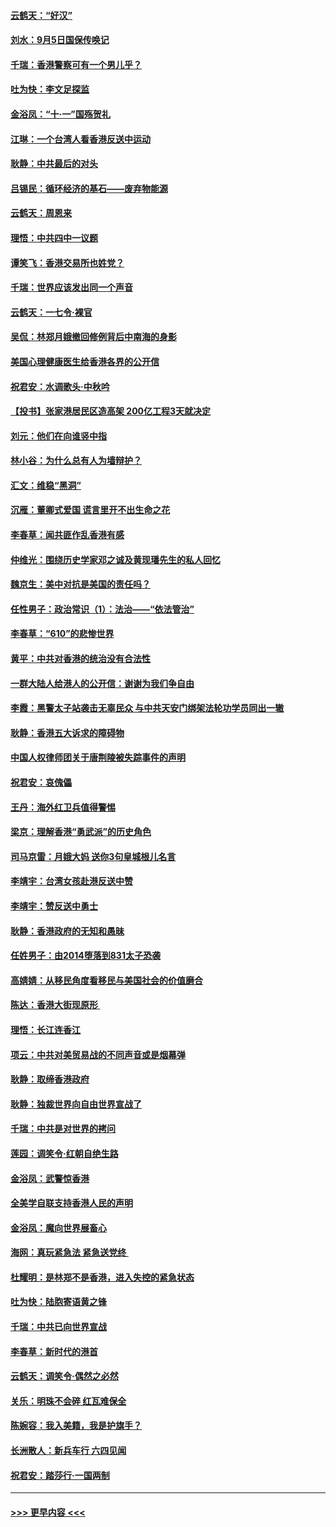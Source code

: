 #### [云鹤天：“好汉”](../pages/nsc993/n11513536.md?t=09111422) 
#### [刘水：9月5日国保传唤记](../pages/nsc993/n11513460.md?t=09111422) 
#### [千瑞：香港警察可有一个男儿乎？](../pages/nsc993/n11513109.md?t=09111422) 
#### [吐为快：李文足探监](../pages/nsc993/n11509622.md?t=09111422) 
#### [金浴凤：“十‧一”国殇贺礼](../pages/nsc993/n11509593.md?t=09111422) 
#### [江琳：一个台湾人看香港反送中运动](../pages/nsc993/n11509211.md?t=09111422) 
#### [耿静：中共最后的对头](../pages/nsc993/n11508308.md?t=09111422) 
#### [吕锡民：循环经济的基石——废弃物能源](../pages/nsc993/n11508212.md?t=09111422) 
#### [云鹤天：周恩来](../pages/nsc993/n11508055.md?t=09111422) 
#### [理悟：中共四中一议题](../pages/nsc993/n11507782.md?t=09111422) 
#### [谭笑飞：香港交易所也姓党？](../pages/nsc993/n11507753.md?t=09111422) 
#### [千瑞：世界应该发出同一个声音](../pages/nsc993/n11507290.md?t=09111422) 
#### [云鹤天：一七令‧裸官](../pages/nsc993/n11507177.md?t=09111422) 
#### [吴侃：林郑月娥撤回修例背后中南海的身影](../pages/nsc993/n11506876.md?t=09111422) 
#### [美国心理健康医生给香港各界的公开信](../pages/nsc993/n11506809.md?t=09111422) 
#### [祝君安：水调歌头‧中秋吟](../pages/nsc993/n11506758.md?t=09111422) 
#### [【投书】张家港居民区造高架 200亿工程3天就决定](../pages/nsc993/n11506682.md?t=09111422) 
#### [刘元：他们在向谁竖中指](../pages/nsc993/n11505384.md?t=09111422) 
#### [林小谷：为什么总有人为墙辩护？](../pages/nsc993/n11505226.md?t=09111422) 
#### [汇文：维稳“黑洞”](../pages/nsc993/n11504347.md?t=09111422) 
#### [沉雁：董卿式爱国 谎言里开不出生命之花](../pages/nsc993/n11503215.md?t=09111422) 
#### [李春草：闻共匪作乱香港有感](../pages/nsc993/n11503072.md?t=09111422) 
#### [仲维光：围绕历史学家邓之诚及黄现璠先生的私人回忆](../pages/nsc993/n11501330.md?t=09111422) 
#### [魏京生：美中对抗是美国的责任吗？](../pages/nsc993/n11500723.md?t=09111422) 
#### [任性男子：政治常识（1）：法治——“依法管治”](../pages/nsc993/n11500791.md?t=09111422) 
#### [李春草：“610”的悲惨世界](../pages/nsc993/n11501141.md?t=09111422) 
#### [黄平：中共对香港的统治没有合法性](../pages/nsc993/n11499473.md?t=09111422) 
#### [一群大陆人给港人的公开信：谢谢为我们争自由](../pages/nsc993/n11500402.md?t=09111422) 
#### [李霞：黑警太子站袭击无辜民众 与中共天安门绑架法轮功学员同出一辙](../pages/nsc993/n11499805.md?t=09111422) 
#### [耿静：香港五大诉求的障碍物](../pages/nsc993/n11497578.md?t=09111422) 
#### [中国人权律师团关于唐荆陵被失踪事件的声明](../pages/nsc993/n11500014.md?t=09111422) 
#### [祝君安：哀傀儡](../pages/nsc993/n11499776.md?t=09111422) 
#### [王丹：海外红卫兵值得警惕](../pages/nsc993/n11498138.md?t=09111422) 
#### [梁京：理解香港“勇武派”的历史角色](../pages/nsc993/n11498006.md?t=09111422) 
#### [司马京雷：月娥大妈  送你3句皇城根儿名言](../pages/nsc993/n11497885.md?t=09111422) 
#### [李靖宇：台湾女孩赴港反送中赞](../pages/nsc993/n11497721.md?t=09111422) 
#### [李靖宇：赞反送中勇士](../pages/nsc993/n11497452.md?t=09111422) 
#### [耿静：香港政府的无知和愚昧](../pages/nsc993/n11494238.md?t=09111422) 
#### [任姓男子：由2014堕落到831太子恐袭](../pages/nsc993/n11496683.md?t=09111422) 
#### [高婧婧：从移民角度看移民与美国社会的价值磨合](../pages/nsc993/n11495757.md?t=09111422) 
#### [陈达：香港大街现原形 ](../pages/nsc993/n11495441.md?t=09111422) 
#### [理悟：长江连香江](../pages/nsc993/n11495377.md?t=09111422) 
#### [项云：中共对美贸易战的不同声音或是烟幕弹](../pages/nsc993/n11494929.md?t=09111422) 
#### [耿静：取缔香港政府](../pages/nsc993/n11494218.md?t=09111422) 
#### [耿静：独裁世界向自由世界宣战了](../pages/nsc993/n11494190.md?t=09111422) 
#### [千瑞：中共是对世界的拷问](../pages/nsc993/n11493021.md?t=09111422) 
#### [莲园：调笑令‧红朝自绝生路](../pages/nsc993/n11493011.md?t=09111422) 
#### [金浴凤：武警惊香港](../pages/nsc993/n11492994.md?t=09111422) 
#### [全美学自联支持香港人民的声明](../pages/nsc993/n11492630.md?t=09111422) 
#### [金浴凤：魔向世界展畜心](../pages/nsc993/n11492599.md?t=09111422) 
#### [海网：真玩紧急法 紧急送党终 ](../pages/nsc993/n11492535.md?t=09111422) 
#### [杜耀明：是林郑不是香港，进入失控的紧急状态](../pages/nsc993/n11491420.md?t=09111422) 
#### [吐为快：陆胞寄语黄之锋](../pages/nsc993/n11491117.md?t=09111422) 
#### [千瑞：中共已向世界宣战](../pages/nsc993/n11490123.md?t=09111422) 
#### [李春草：新时代的港首](../pages/nsc993/n11489864.md?t=09111422) 
#### [云鹤天：调笑令·偶然之必然](../pages/nsc993/n11489701.md?t=09111422) 
#### [关乐：明珠不会碎 红瓦难保全](../pages/nsc993/n11489647.md?t=09111422) 
#### [陈婉容：我入美籍，我是护旗手？](../pages/nsc993/n11487908.md?t=09111422) 
#### [长洲散人：新兵车行 六四见闻](../pages/nsc993/n11487729.md?t=09111422) 
#### [祝君安：踏莎行‧一国两制](../pages/nsc993/n11487699.md?t=09111422) 

----
#### [ >>> 更早内容 <<< ](../indexes/nsc993-earlier.md)
